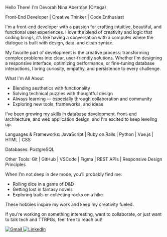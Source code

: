 Hello There! I'm Devorah Nina Aberman (Ortega)

Front-End Developer | Creative Thinker | Code Enthusiast

I'm a front-end developer with a passion for crafting intuitive, beautiful, and functional user experiences. I love the blend of creativity and logic that coding brings, it’s like having a conversation with a computer where the dialogue is built with design, data, and clean syntax.

My favorite part of development is the creative process: transforming complex problems into clear, user-friendly solutions. Whether I'm designing a responsive interface, optimizing performance, or fine-tuning database interactions, I bring curiosity, empathy, and persistence to every challenge.

What I'm All About
- Blending aesthetics with functionality
- Solving technical puzzles with thoughtful design
- Always learning — especially through collaboration and community
- Exploring new tools, frameworks, and ideas

I’ve been growing my skills in database development, front-end architecture, and web application design, and I'm excited to keep leveling up.

Languages & Frameworks:
JavaScript | Ruby on Rails | Python | Vue.js | HTML | CSS

Databases:
PostgreSQL

Other Tools:
Git | GitHub | VSCode | Figma | REST APIs | Responsive Design Principles

<i class="devicon-git-plain"></i> 
<i class="devicon-github-original"></i>
              

When I’m not deep in dev mode, you’ll probably find me:
- Rolling dice in a game of D&D
- Getting lost in fantasy novels
- Exploring trails or collecting rocks on a hike

These hobbies inspire my work and keep my creativity fueled.

If you're working on something interesting, want to collaborate, or just want to talk tech and TTRPGs, feel free to reach out!

<a href=https://www.gmail.com/inbox>![Gmail](https://img.shields.io/badge/devorahb.ortega@gmail.com-355E3B?style=for-the-badge&logo=gmail&logoColor=white) </a> <a href=https://www.linkedin.com/in/devorahaberman> ![LinkedIn](https://img.shields.io/badge/Devorah_Aberman-%230077B5.svg?style=for-the-badge&logo=linkedin&logoColor=white) </a>







